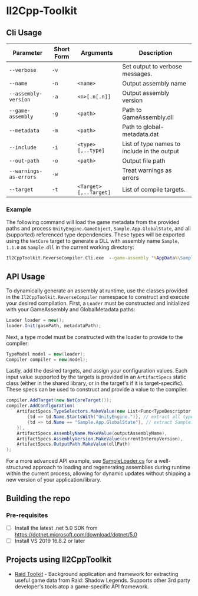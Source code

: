 # Il2Cpp-Toolkit

## Cli Usage

| Parameter              | Short Form | Arguments             | Description                                 |
| ---------------------- | ---------- | --------------------- | ------------------------------------------- |
| `--verbose`            | `-v`       |                       | Set output to verbose messages.             |
| `--name`               | `-n`       | `<name>`              | Output assembly name                        |
| `--assembly-version`   | `-a`       | `<n>[.n[.n]]`         | Output assembly version                     |
| `--game-assembly`      | `-g`       | `<path>`              | Path to GameAssembly.dll                    |
| `--metadata`           | `-m`       | `<path>`              | Path to global-metadata.dat                 |
| `--include`            | `-i`       | `<type>[,..type]`     | List of type names to include in the output |
| `--out-path`           | `-o`       | `<path>`              | Output file path                            |
| `--warnings-as-errors` | `-w`       |                       | Treat warnings as errors                    |
| `--target`             | `-t`       | `<Target>[,..Target]` | List of compile targets.                    |

### Example

The following command will load the game metadata from the provided paths and process `UnityEngine.GameObject`, `Sample.App.GlobalState`, and all (supported) referenced type dependencies. These types will be exported using the `NetCore` target to generate a DLL with assembly name `Sample, 1.1.0` as `Sample.dll` in the current working directory:

```bat
Il2CppToolkit.ReverseCompiler.Cli.exe  --game-assembly "%AppData%\Sample\GameAssembly.dll" --metadata "%AppData%\Sample_Data\metadata\global-metadata.dat" --include UnityEngine.GameObject,Sample.App.GlobalState --target NetCore --name Sample --assembly-version 1.1.0 --out-path .\Sample.dll
```

## API Usage

To dynamically generate an assembly at runtime, use the classes provided in the `Il2CppToolkit.ReverseCompiler` namespace to construct and execute your desired compilation. First, a `Loader` must be constructed and initialized with your GameAssembly and GlobalMetadata paths:

```cs
Loader loader = new();
loader.Init(gasmPath, metadataPath);
```

Next, a type model must be constructed with the loader to provide to the compiler:

```cs
TypeModel model = new(loader);
Compiler compiler = new(model);
```

Lastly, add the desired targets, and assign your configuration values. Each input value supported by the targets is provided in an `ArtifactSpecs` static class (either in the shared library, or in the target's if it is target-specific). These specs can be used to construct and provide a value to the compiler.

```cs
compiler.AddTarget(new NetCoreTarget());
compiler.AddConfiguration(
    ArtifactSpecs.TypeSelectors.MakeValue(new List<Func<TypeDescriptor, bool>>{
        {td => td.Name.StartsWith("UnityEngine.")}, // extract all types in the UnityEngine namespace
        {td => td.Name == "Sample.App.GlobalState"}, // extract Sample.App.GlobalState
    }),
    ArtifactSpecs.AssemblyName.MakeValue(outputAssemblyName),
    ArtifactSpecs.AssemblyVersion.MakeValue(currentInteropVersion),
    ArtifactSpecs.OutputPath.MakeValue(dllPath)
);
```

For a more advanced API example, see [SampleLoader.cs](./Samples/SampleLoader.cs) for a well-structured approach to loading and regenerating assemblies during runtime within the current process, allowing for dynamic updates without shipping a new version of your application/library.

## Building the repo

### Pre-requisites

- [ ] Install the latest .net 5.0 SDK from <https://dotnet.microsoft.com/download/dotnet/5.0>
- [ ] Install VS 2019 16.8.2 or later

## Projects using Il2CppToolkit

- [Raid Toolkit](https://github.com/raid-toolkit/raid-toolkit-sdk) - Background application and framework for extracting useful game data from Raid: Shadow Legends. Supports other 3rd party developer's tools atop a game-specific API framework.
